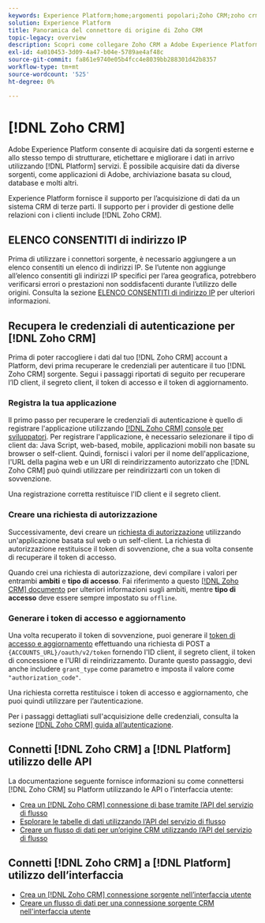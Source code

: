 ```yaml
---
keywords: Experience Platform;home;argomenti popolari;Zoho CRM;zoho crm;Zoho;zoho;zoho
solution: Experience Platform
title: Panoramica del connettore di origine di Zoho CRM
topic-legacy: overview
description: Scopri come collegare Zoho CRM a Adobe Experience Platform utilizzando API o l’interfaccia utente.
exl-id: 4a010453-3d09-4a47-b04e-5789ae4af48c
source-git-commit: fa861e9740e05b4fcc4e8039bb288301d42b8357
workflow-type: tm+mt
source-wordcount: '525'
ht-degree: 0%

---
```


# [!DNL Zoho CRM]

Adobe Experience Platform consente di acquisire dati da sorgenti esterne e allo stesso tempo di strutturare, etichettare e migliorare i dati in arrivo utilizzando [!DNL Platform] servizi. È possibile acquisire dati da diverse sorgenti, come applicazioni di Adobe, archiviazione basata su cloud, database e molti altri.

Experience Platform fornisce il supporto per l’acquisizione di dati da un sistema CRM di terze parti. Il supporto per i provider di gestione delle relazioni con i clienti include [!DNL Zoho CRM].

## ELENCO CONSENTITI di indirizzo IP

Prima di utilizzare i connettori sorgente, è necessario aggiungere a un elenco consentiti un elenco di indirizzi IP. Se l’utente non aggiunge all’elenco consentiti gli indirizzi IP specifici per l’area geografica, potrebbero verificarsi errori o prestazioni non soddisfacenti durante l’utilizzo delle origini. Consulta la sezione [ELENCO CONSENTITI di indirizzo IP](../../ip-address-allow-list.md) per ulteriori informazioni.

## Recupera le credenziali di autenticazione per [!DNL Zoho CRM]

Prima di poter raccogliere i dati dal tuo [!DNL Zoho CRM] account a Platform, devi prima recuperare le credenziali per autenticare il tuo [!DNL Zoho CRM] sorgente. Segui i passaggi riportati di seguito per recuperare l’ID client, il segreto client, il token di accesso e il token di aggiornamento.

### Registra la tua applicazione

Il primo passo per recuperare le credenziali di autenticazione è quello di registrare l&#39;applicazione utilizzando [[!DNL Zoho CRM] console per sviluppatori](https://accounts.zoho.com/). Per registrare l&#39;applicazione, è necessario selezionare il tipo di client da: Java Script, web-based, mobile, applicazioni mobili non basate su browser o self-client. Quindi, fornisci i valori per il nome dell&#39;applicazione, l&#39;URL della pagina web e un URI di reindirizzamento autorizzato che [!DNL Zoho CRM] può quindi utilizzare per reindirizzarti con un token di sovvenzione.

Una registrazione corretta restituisce l&#39;ID client e il segreto client.

### Creare una richiesta di autorizzazione

Successivamente, devi creare un [richiesta di autorizzazione](https://www.zoho.com/crm/developer/docs/api/v2/auth-request.html) utilizzando un&#39;applicazione basata sul web o un self-client. La richiesta di autorizzazione restituisce il token di sovvenzione, che a sua volta consente di recuperare il token di accesso.

Quando crei una richiesta di autorizzazione, devi compilare i valori per entrambi **ambiti** e **tipo di accesso**. Fai riferimento a questo [[!DNL Zoho CRM] documento](https://www.zoho.com/crm/developer/docs/api/v2/scopes.html) per ulteriori informazioni sugli ambiti, mentre **tipo di accesso** deve essere sempre impostato su `offline`.

### Generare i token di accesso e aggiornamento

Una volta recuperato il token di sovvenzione, puoi generare il [token di accesso e aggiornamento](https://www.zoho.com/crm/developer/docs/api/v2/access-refresh.html) effettuando una richiesta di POST a `{ACCOUNTS_URL}/oauth/v2/token` fornendo l&#39;ID client, il segreto client, il token di concessione e l&#39;URI di reindirizzamento. Durante questo passaggio, devi anche includere `grant_type` come parametro e imposta il valore come `"authorization_code"`.

Una richiesta corretta restituisce i token di accesso e aggiornamento, che puoi quindi utilizzare per l’autenticazione.

Per i passaggi dettagliati sull&#39;acquisizione delle credenziali, consulta la sezione [[!DNL Zoho CRM] guida all’autenticazione](https://www.zoho.com/crm/developer/docs/api/v2/oauth-overview.html).

## Connetti [!DNL Zoho CRM] a [!DNL Platform] utilizzo delle API

La documentazione seguente fornisce informazioni su come connettersi [!DNL Zoho CRM] su Platform utilizzando le API o l’interfaccia utente:

- [Crea un [!DNL Zoho CRM] connessione di base tramite l’API del servizio di flusso](../../tutorials/api/create/crm/zoho.md)
- [Esplorare le tabelle di dati utilizzando l’API del servizio di flusso](../../tutorials/api/explore/tabular.md)
- [Creare un flusso di dati per un’origine CRM utilizzando l’API del servizio di flusso](../../tutorials/api/collect/crm.md)

## Connetti [!DNL Zoho CRM] a [!DNL Platform] utilizzo dell’interfaccia

- [Crea un [!DNL Zoho CRM] connessione sorgente nell’interfaccia utente](../../tutorials/ui/create/crm/zoho.md)
- [Creare un flusso di dati per una connessione sorgente CRM nell&#39;interfaccia utente](../../tutorials/ui/dataflow/crm.md)
